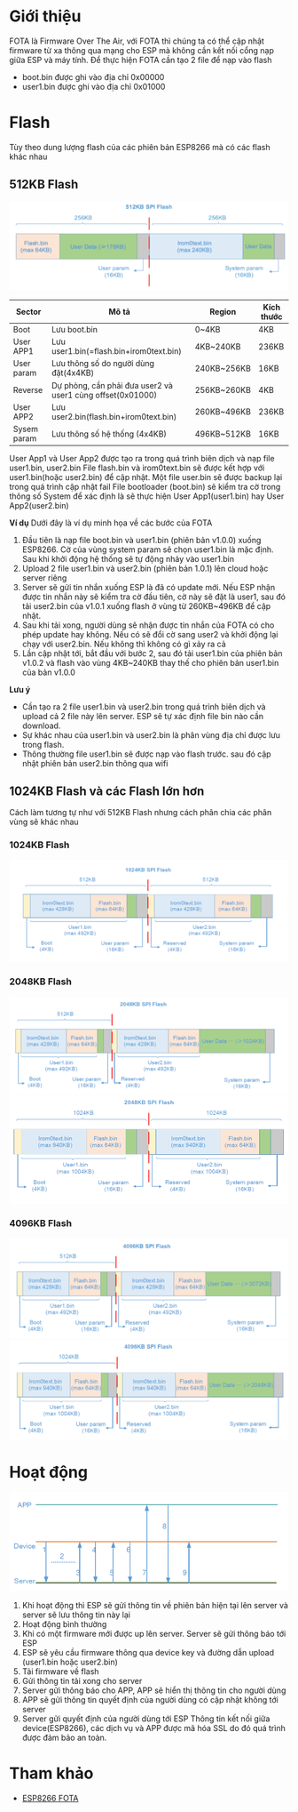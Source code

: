 # Giới thiệu
FOTA là Firmware Over The Air, với FOTA thì chúng ta có thể cập nhật firmware từ xa thông qua mạng cho ESP mà không cần kết nối cổng nạp giữa ESP và máy tính.
Để thực hiện FOTA cần tạo 2 file để nạp vào flash
- boot.bin được ghi vào địa chỉ 0x00000
- user1.bin được ghi vào địa chỉ 0x01000

# Flash
Tùy theo dung lượng flash của các phiên bản ESP8266 mà có các flash khác nhau

## 512KB Flash
![512KB Flash](../images/512_flash.png)

| Sector      | Mô tả                                                      | Region      | Kích thước |
|-------------|------------------------------------------------------------|-------------|------------|
| Boot        | Lưu boot.bin                                               | 0~4KB       | 4KB        |
| User APP1   | Lưu user1.bin(=flash.bin+irom0text.bin)                    | 4KB~240KB   | 236KB      |
| User param  | Lưu thông số do người dùng đặt(4x4KB)                      | 240KB~256KB | 16KB       |
| Reverse     | Dự phòng, cần phải đưa user2 và user1 cùng offset(0x01000) | 256KB~260KB | 4KB        |
| User APP2   | Lưu user2.bin(flash.bin+irom0text.bin)                     | 260KB~496KB | 236KB      |
| Sysem param | Lưu thông số hệ thống (4x4KB)                              | 496KB~512KB | 16KB       |

User App1 và User App2 được tạo ra trong quá trình biên dịch và nạp file user1.bin, user2.bin
File flash.bin và irom0text.bin sẽ được kết hợp với user1.bin(hoặc user2.bin) để cập nhật. Một file user.bin sẽ được backup lại trong quá trình cập nhật fail
File bootloader (boot.bin) sẽ kiểm tra cờ trong thông số System để xác định là sẽ thực hiện User App1(user1.bin) hay User App2(user2.bin)

**Ví dụ**
Dưới đây là ví dụ minh họa về các bước của FOTA
1. Đầu tiên là nạp file boot.bin và user1.bin (phiên bản v1.0.0) xuống ESP8266. Cờ của vùng system param sẽ chọn user1.bin là mặc định. Sau khi khởi động hệ thống sẽ tự động nhảy vào user1.bin
2. Upload 2 file user1.bin và user2.bin (phiên bản 1.0.1) lên cloud hoặc server riêng
3. Server sẽ gửi tin nhắn xuống ESP là đã có update mới. Nếu ESP nhận được tin nhắn này sẽ kiểm tra cờ đầu tiên, cờ này sẽ đặt là user1, sau đó tải user2.bin của v1.0.1 xuống flash ở vùng từ 260KB~496KB để cập nhật.
4. Sau khi tải xong, người dùng sẽ nhận được tin nhắn của FOTA có cho phép update hay không. Nếu có sẽ đổi cờ sang user2 và khởi động lại chạy với user2.bin. Nếu không thì không có gì xảy ra cả
5. Lần cập nhật tới, bắt đầu với bước 2, sau đó tải user1.bin của phiên bản v1.0.2 và flash vào vùng 4KB~240KB thay thế cho phiên bản user1.bin của bản v1.0.0

**Lưu ý**
- Cần tạo ra 2 file user1.bin và user2.bin trong quá trình biên dịch và upload cả 2 file này lên server. ESP sẽ tự xác định file bin nào cần download.
- Sự khác nhau của user1.bin và user2.bin là phân vùng địa chỉ được lưu trong flash.
- Thông thường file user1.bin sẽ được nạp vào flash trước. sau đó cập nhật phiên bản user2.bin thông qua wifi

## 1024KB Flash và các Flash lớn hơn
Cách làm tương tự như với 512KB Flash nhưng cách phân chia các phân vùng sẽ khác nhau

### 1024KB Flash
![1024KB Flash](../images/1024_flash.png)

### 2048KB Flash
![2048KB Flash](../images/2048_flash.png)
![2048KB Flash](../images/2048_2_flash.png)

### 4096KB Flash
![4096KB Flash](../images/4096_flash.png)
![4096KB Flash](../images/4096_2_flash.png)

# Hoạt động
![Operation](../images/operation.png)
1. Khi hoạt động thì ESP sẽ gửi thông tin về phiên bản hiện tại lên server và server sẽ lưu thông tin này lại
2. Hoạt động bình thường
3. Khi có một firmware mới được up lên server. Server sẽ gửi thông báo tới ESP
4. ESP sẽ yêu cầu firmware thông qua device key và đường dẫn upload (user1.bin hoặc user2.bin)
5. Tải firmware về flash
6. Gửi thông tin tải xong cho server
7. Server gửi thông báo cho APP, APP sẽ hiển thị thông tin cho người dùng
8. APP sẽ gửi thông tin quyết định của người dùng có cập nhật không tới server
9. Server gửi quyết định của người dùng tới ESP
Thông tin kết nối giữa device(ESP8266), các dịch vụ và APP được mã hóa SSL do đó quá trình được đảm bảo an toàn.

# Tham khảo
- [ESP8266 FOTA](http://www.espressif.com/sites/default/files/99c-esp8266_ota_upgrade_en_v1.6.pdf)